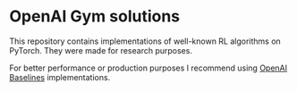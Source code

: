 # OpenAI Gym solutions

This repository contains implementations of well-known RL algorithms on PyTorch. They were made for research purposes.

For better performance or production purposes I recommend using <a href='https://github.com/openai/baselines'>OpenAI Baselines</a> implementations.
